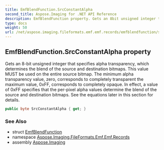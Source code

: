 ```yaml
---
title: EmfBlendFunction.SrcConstantAlpha
second_title: Aspose.Imaging for .NET API Reference
description: EmfBlendFunction property. Gets an 8bit unsigned integer that specifies alpha transparency which determines the blend of the source and destination bitmaps. This value MUST be used on the entire source bitmap. The minimum alpha transparency value zero corresponds to completely transparent the maximum value 0xFF corresponds to completely opaque. In effect a value of 0xFF specifies that the perpixel alpha values determine the blend of the source and destination bitmaps. See the equations later in this section for details
type: docs
weight: 50
url: /net/aspose.imaging.fileformats.emf.emf.records/emfblendfunction/srcconstantalpha/
---
```

## EmfBlendFunction.SrcConstantAlpha property

Gets an 8-bit unsigned integer that specifies alpha transparency, which determines the blend of the source and destination bitmaps. This value MUST be used on the entire source bitmap. The minimum alpha transparency value, zero, corresponds to completely transparent the maximum value, 0xFF, corresponds to completely opaque. In effect, a value of 0xFF specifies that the per-pixel alpha values determine the blend of the source and destination bitmaps. See the equations later in this section for details.

```csharp
public byte SrcConstantAlpha { get; }
```

### See Also

* struct [EmfBlendFunction](../)
* namespace [Aspose.Imaging.FileFormats.Emf.Emf.Records](../../emfblendfunction/)
* assembly [Aspose.Imaging](../../../)


